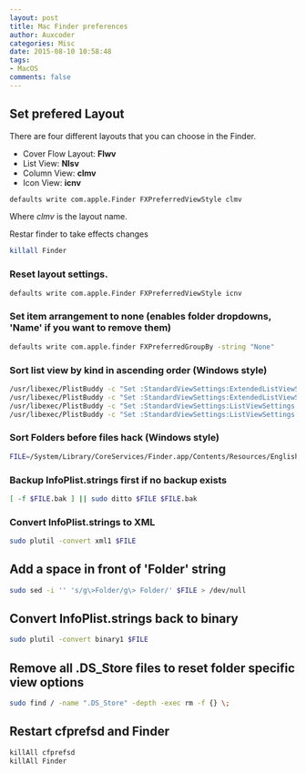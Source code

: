 ```yaml
---
layout: post
title: Mac Finder preferences
author: Auxcoder
categories: Misc
date: 2015-08-10 10:58:48
tags:
- MacOS
comments: false
---
```



## Set prefered Layout

There are four different layouts that you can choose in the Finder.

* Cover Flow Layout: **Flwv**
* List View: **Nlsv**
* Column View: **clmv**
* Icon View: **icnv**

```sh
defaults write com.apple.Finder FXPreferredViewStyle clmv
```
Where _clmv_ is the layout name.

Restar finder to take effects changes

```sh
killall Finder
```

### Reset layout settings.

```sh
defaults write com.apple.Finder FXPreferredViewStyle icnv
```


### Set item arrangement to none (enables folder dropdowns, 'Name' if you want to remove them)

```sh
defaults write com.apple.finder FXPreferredGroupBy -string "None"
```

### Sort list view by kind in ascending order (Windows style)

```sh
/usr/libexec/PlistBuddy -c "Set :StandardViewSettings:ExtendedListViewSettings:sortColumn kind" ~/Library/Preferences/com.apple.finder.plist
/usr/libexec/PlistBuddy -c "Set :StandardViewSettings:ExtendedListViewSettings:columns:4:ascending true" ~/Library/Preferences/com.apple.finder.plist
/usr/libexec/PlistBuddy -c "Set :StandardViewSettings:ListViewSettings:sortColumn kind" ~/Library/Preferences/com.apple.finder.plist
/usr/libexec/PlistBuddy -c "Set :StandardViewSettings:ListViewSettings:columns:kind:ascending true" ~/Library/Preferences/com.apple.finder.plist
```

### Sort Folders before files hack (Windows style)
```sh
FILE=/System/Library/CoreServices/Finder.app/Contents/Resources/English.lproj/InfoPlist.strings
```

### Backup InfoPlist.strings first if no backup exists
```sh
[ -f $FILE.bak ] || sudo ditto $FILE $FILE.bak
```

### Convert InfoPlist.strings to XML
```sh
sudo plutil -convert xml1 $FILE
```

## Add a space in front of 'Folder' string
```sh
sudo sed -i '' 's/g\>Folder/g\> Folder/' $FILE > /dev/null
```

## Convert InfoPlist.strings back to binary
```sh
sudo plutil -convert binary1 $FILE
```

## Remove all .DS_Store files to reset folder specific view options
```sh
sudo find / -name ".DS_Store" -depth -exec rm -f {} \;
```

## Restart cfprefsd and Finder
```sh
killAll cfprefsd
killAll Finder
```
